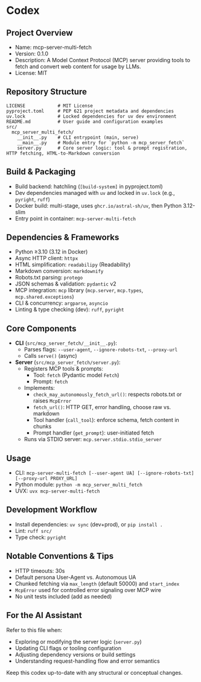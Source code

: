  # Codex

 ## Project Overview
 - Name: mcp-server-multi-fetch
 - Version: 0.1.0
 - Description: A Model Context Protocol (MCP) server providing tools to fetch and convert web content for usage by LLMs.
 - License: MIT

 ## Repository Structure
 ```
 LICENSE            # MIT License
 pyproject.toml     # PEP 621 project metadata and dependencies
 uv.lock            # Locked dependencies for uv dev environment
 README.md          # User guide and configuration examples
 src/
   mcp_server_multi_fetch/
     __init__.py    # CLI entrypoint (main, serve)
     __main__.py    # Module entry for `python -m mcp_server_fetch`
     server.py      # Core server logic: tool & prompt registration, HTTP fetching, HTML-to-Markdown conversion
 ```

 ## Build & Packaging
 - Build backend: hatchling (`[build-system]` in pyproject.toml)
 - Dev dependencies managed with `uv` and locked in `uv.lock` (e.g., `pyright`, `ruff`)
 - Docker build: multi-stage, uses `ghcr.io/astral-sh/uv`, then Python 3.12-slim
 - Entry point in container: `mcp-server-multi-fetch`

 ## Dependencies & Frameworks
 - Python ≥3.10 (3.12 in Docker)
 - Async HTTP client: `httpx`
 - HTML simplification: `readabilipy` (Readability)
 - Markdown conversion: `markdownify`
 - Robots.txt parsing: `protego`
 - JSON schemas & validation: `pydantic` v2
 - MCP integration: `mcp` library (`mcp.server`, `mcp.types`, `mcp.shared.exceptions`)
 - CLI & concurrency: `argparse`, `asyncio`
 - Linting & type checking (dev): `ruff`, `pyright`

 ## Core Components
 - **CLI** (`src/mcp_server_fetch/__init__.py`):
   - Parses flags: `--user-agent`, `--ignore-robots-txt`, `--proxy-url`
   - Calls `serve()` (async)
 - **Server** (`src/mcp_server_fetch/server.py`):
   - Registers MCP tools & prompts:
     - Tool: `fetch` (Pydantic model `Fetch`)
     - Prompt: `fetch`
   - Implements:
     - `check_may_autonomously_fetch_url()`: respects robots.txt or raises `McpError`
     - `fetch_url()`: HTTP GET, error handling, choose raw vs. markdown
     - Tool handler (`call_tool`): enforce schema, fetch content in chunks
     - Prompt handler (`get_prompt`): user-initiated fetch
   - Runs via STDIO server: `mcp.server.stdio.stdio_server`

 ## Usage
 - CLI: `mcp-server-multi-fetch [--user-agent UA] [--ignore-robots-txt] [--proxy-url PROXY_URL]`
 - Python module: `python -m mcp_server_multi_fetch`
 - UVX: `uvx mcp-server-multi-fetch`

 ## Development Workflow
 - Install dependencies: `uv sync` (dev+prod), or `pip install .`
 - Lint: `ruff src/`
 - Type check: `pyright`

 ## Notable Conventions & Tips
 - HTTP timeouts: 30s
 - Default persona User-Agent vs. Autonomous UA
 - Chunked fetching via `max_length` (default 50000) and `start_index`
 - `McpError` used for controlled error signaling over MCP wire
 - No unit tests included (add as needed)

 ## For the AI Assistant
 Refer to this file when:
 - Exploring or modifying the server logic (`server.py`)
 - Updating CLI flags or tooling configuration
 - Adjusting dependency versions or build settings
 - Understanding request-handling flow and error semantics

 Keep this codex up-to-date with any structural or conceptual changes.
